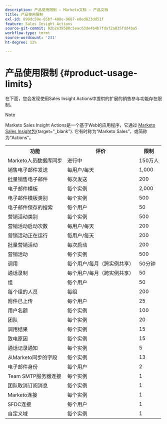 ```yaml
---
description: 产品使用限制 — Marketo文档 — 产品文档
title: 产品使用限制
exl-id: 899dc59e-85bf-408e-9687-e0ed823dd51f
feature: Sales Insight Actions
source-git-commit: 02b2e39580c5eac63de4b4b7fdaf2a835fdd4ba5
workflow-type: tm+mt
source-wordcount: '231'
ht-degree: 12%

---
```


# 产品使用限制 {#product-usage-limits}

在下面，您会发现使用Sales Insight Actions中提供的扩展的销售参与功能存在限制。

>[!NOTE]
>
>Marketo Sales Insight Actions是一个基于Web的应用程序，它通过 [Marketo Sales Insight包](/help/marketo/product-docs/marketo-sales-insight/msi-for-salesforce/installation/install-marketo-sales-insight-package-in-salesforce-appexchange.md){target="_blank"}. 它有时称为“Marketo Sales”，或简称为“Actions”。

<table>
  <th>功能</th>
  <th>评价</th>
  <th>限制</th>
 <tr>
  <td>Marketo人员数据库同步</td>
  <td>进行中</td>
  <td>150万人</td>
 </tr>
 <tr>
  <td>销售电子邮件发送</td>
  <td>每用户/每天</td>
  <td>1,000</td>
 </tr>
 <tr>
  <td>批量销售电子邮件</td>
  <td>每次发送</td>
  <td>200</td>
 </tr>
 <tr>
  <td>电子邮件模板</td>
  <td>每个实例</td>
  <td>2,000</td>
 </tr>
 <tr>
  <td>电子邮件模板类别</td>
  <td>每个实例</td>
  <td>500</td>
 </tr>
 <tr>
  <td>电子邮件保存的搜索</td>
  <td>每个用户</td>
  <td>50</td>
 </tr>
 <tr>
  <td>营销活动类别</td>
  <td>每个实例</td>
  <td>500</td>
 </tr>
 <tr>
  <td>营销活动启动次数</td>
  <td>每用户/每天</td>
  <td>200</td>
 </tr>
 <tr>
  <td>营销活动正在运行</td>
  <td>每用户/每天</td>
  <td>200</td>
 </tr>
 <tr>
  <td>批量营销活动</td>
  <td>每次启动</td>
  <td>200</td>
 </tr>
 <tr>
  <td>营销活动</td>
  <td>每个实例</td>
  <td>500</td>
 </tr>
  <td>调用</td>
  <td>每个用户/每月（跨实例共享）</td>
  <td>50分钟</td>
 </tr>
 <tr>
  <td>通话录制</td>
  <td>每个用户/每月（跨实例共享）</td>
  <td>50</td>
 </tr>
 <tr>
  <td>组</td>
  <td>每个用户</td>
  <td>50</td>
 </tr>
 <tr>
  <td>每个组的人员</td>
  <td>每组</td>
  <td>200</td>
 </tr>
 <tr>
  <td>附件已上传</td>
  <td>每个用户</td>
  <td>25</td>
 </tr>
 <tr>
  <td>用户名额</td>
  <td>每个实例</td>
  <td>100</td>
 </tr>
 <tr>
  <td>团队</td>
  <td>每个实例</td>
  <td>20</td>
 </tr>
 <tr>
  <td>调用结果</td>
  <td>每个实例</td>
  <td>15</td>
 </tr>
 <tr>
  <td>致电原因</td>
  <td>每个实例</td>
  <td>15</td>
 </tr>
 <tr>
  <td>通话记录通知</td>
  <td>每个实例</td>
  <td>5</td>
 </tr>
 <tr>
  <td>从Marketo同步的字段</td>
  <td>每个实例</td>
  <td>13</td>
 </tr>
  <td>电子邮件身份</td>
  <td>每个用户</td>
  <td>2</td>
 </tr>
 <tr>
  <td>Team SMTP服务器连接</td>
  <td>每个实例</td>
  <td>1</td>
 </tr>
 <tr>
  <td>团队取消订阅消息</td>
  <td>每个实例</td>
  <td>1</td>
 </tr>
 <tr>
  <td>Marketo连接</td>
  <td>每个实例</td>
  <td>1</td>
 </tr>
 <tr>
  <td>SFDC连接</td>
  <td>每个用户</td>
  <td>1</td>
 </tr>
 <tr>
  <td>自定义域</td>
  <td>每个实例</td>
  <td>1</td>
 </tr>
</table>
